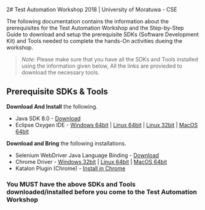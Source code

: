 2# Test Automation Workshop 2018 | University of Moratuwa - CSE

The following documentation contains the information about the prerequisites for the Test Automation Workshop and the Step-by-Step Guide to download and setup the prerequisite SDKs (Software Development Kit) and Tools needed to complete the hands-On activities dueing the workshop.

> *Note:*
>Please make sure that you have all the SDKs and Tools installed using the information given below, All the links are provieded to download the necessary tools.

## Prerequisite SDKs & Tools

**Download And Install** the following.
* Java SDK 8.0 - [Download][1]
* Eclipse Oxygen IDE - [Windows 64bit][2] | [Linux 64bit][3] | [Linux 32bit][4] | [MacOS 64bit][5]

**Download and Bring** the following installations.
* Selenium WebDriver Java Language Binding - [Download][6]
* Chrome Driver - [Windows 32bit][7] | [Linux 64bit][8] | [MacOS 64bit][9]
* Katalon Plugin (Chrome) - [Install in Chrome][10]


### You **MUST** have the above SDKs and Tools downloaded/installed before you come to the Test Automation Workshop

[1]: http://www.oracle.com/technetwork/java/javase/downloads/jdk8-downloads-2133151.html
[2]: https://github.com/99xt/dotitude/raw/Test-Automation-Workshop-UoM-2018/installations/eclipse-inst-win64.exe
[3]: https://github.com/99xt/dotitude/raw/Test-Automation-Workshop-UoM-2018/installations/eclipse-inst-linux64.tar.gz
[4]: https://github.com/99xt/dotitude/raw/Test-Automation-Workshop-UoM-2018/installations/eclipse-inst-linux32.tar.gz
[5]: https://github.com/99xt/dotitude/raw/Test-Automation-Workshop-UoM-2018/installations/eclipse-inst-mac64.tar.gz
[6]: https://github.com/99xt/dotitude/raw/Test-Automation-Workshop-UoM-2018/installations/selenium-server-standalone-3.9.1.jar
[7]: https://github.com/99xt/dotitude/raw/Test-Automation-Workshop-UoM-2018/installations/chromedriver_win32.zip
[8]: https://github.com/99xt/dotitude/raw/Test-Automation-Workshop-UoM-2018/installations/chromedriver_linux64.zip
[9]: https://github.com/99xt/dotitude/raw/Test-Automation-Workshop-UoM-2018/installations/chromedriver_mac64.zip
[10]: https://chrome.google.com/webstore/detail/katalon-recorder-selenium/ljdobmomdgdljniojadhoplhkpialdid
